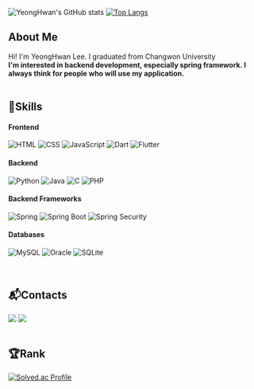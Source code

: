 

![YeongHwan's GitHub stats](https://github-readme-stats.vercel.app/api?username=Yhwani&show_icons=true&theme=dark)
﻿[![Top Langs](https://github-readme-stats.vercel.app/api/top-langs/?username=Yhwani&langs_count=5&layout=compact&theme=dark)](https://github.com/Yhwani/Yhwani)﻿
</br>

## About Me

Hi! I'm YeongHwan Lee. I graduated from Changwon University<br>
**I'm interested in backend development, especially spring framework.
I always think for people who will use my application.**
</br></br>

## 🔧Skills
#### Frontend
<!-- HTML, CSS, JS -->
![HTML](https://img.shields.io/badge/-HTML-E34F26?style=flat-square&logo=html5&logoColor=white)
![CSS](https://img.shields.io/badge/-CSS-1572B6?style=flat-square&logo=css3)
![JavaScript](https://img.shields.io/badge/-JavaScript-F7DF1E?style=flat-square&logo=javascript&logoColor=black)
![Dart](https://img.shields.io/badge/-Dart-0175C2?style=flat-square&logo=dart)
![Flutter](https://img.shields.io/badge/-Flutter-02569B?style=flat-square&logo=flutter)
#### Backend
<!-- Python, Java, C, PHP -->
![Python](https://img.shields.io/badge/-Python-3776AB?style=flat-square&logo=python&logoColor=white)
![Java](https://img.shields.io/badge/-Java-007396?style=flat-square&logo=java)
![C](https://img.shields.io/badge/-C-A8B9CC?style=flat-square&logo=c&logoColor=white)
![PHP](https://img.shields.io/badge/-PHP-777BB4?style=flat-square&logo=php&logoColor=white)
#### Backend Frameworks
<!-- Spring, JPA -->
![Spring](https://img.shields.io/badge/-spring-E4FF3F?style=flat-square&logo=spring)
![Spring Boot](https://img.shields.io/badge/-springboot-339933?style=flat-square&logo=springboot)
![Spring Security](https://img.shields.io/badge/-springsecurity-purple?style=flat-square&logo=springsecurity&logoColor=white)
#### Databases
<!-- MySQL, Oracle, SQLite-->
![MySQL](https://img.shields.io/badge/-MySQL-4479A1?style=flat-square&logo=mysql&logoColor=white)
![Oracle](https://img.shields.io/badge/-Oracle-336791?style=flat-square&logo=oracle&logoColor=white)
![SQLite](https://img.shields.io/badge/-SQLite-003B57?style=flat-square&logo=sqlite)
</br></br></br>

## 📬Contacts
<a href="https://www.notion.so/Repository-19811670beab4ce0a20d9a733cc149c8?pvs=4"><img src="https://img.shields.io/badge/Notion-000000?style=for-the-badge&logo=notion&logoColor=white"></a>
<a href="mailto:iy833261@gmail.com"><img src="https://img.shields.io/badge/Gmail-EA4335?style=for-the-badge&logo=gmail&logoColor=white"></a>
</br></br>
## 🏆Rank

[![Solved.ac Profile](http://mazassumnida.wtf/api/v2/generate_badge?boj=iy833261)](https://solved.ac/iy833261)

